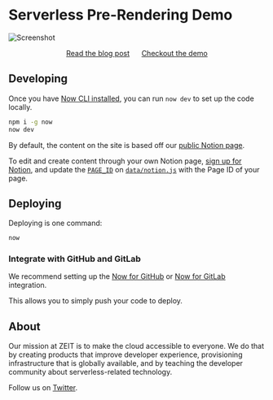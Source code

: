 # Serverless Pre-Rendering Demo

![Screenshot](https://assets.zeit.co/image/upload/v1556881767/front/blog/serverless-prerendering/screenshot.png)

<div align="center">
<a href="https://zeit.co/blog/serverless-pre-rendering">Read the blog post</a>
<span>&nbsp;&nbsp;&nbsp;&nbsp;</span>
<a href="https://notion-landing-page.jcblw.now.sh/">Checkout the demo</a>
</div>

## Developing

Once you have [Now CLI installed](https://zeit.co/download), you can run `now dev` to set up the code locally.

```bash
npm i -g now
now dev
```

By default, the content on the site is based off our [public Notion page](https://www.notion.so/Falling-in-love-with-the-things-I-have-instead-of-the-things-I-don-t-639148f049aa4d1ba233cf5a7d4e5986).

To edit and create content through your own Notion page, [sign up for Notion](https://www.notion.so/signup), and update the [`PAGE_ID`](https://github.com/jcblw/notion-landing-page/blob/master/data/notion.js#L3) on [`data/notion.js`](https://github.com/jcblw/notion-landing-page/blob/master/data/notion.js) with the Page ID of your page.

## Deploying

Deploying is one command:

```bash
now
```

### Integrate with GitHub and GitLab

We recommend setting up the [Now for GitHub](https://zeit.co/github) or [Now for GitLab](https://zeit.co/github) integration.

This allows you to simply push your code to deploy.

## About

Our mission at ZEIT is to make the cloud accessible to everyone. We do that by creating products that improve developer experience, provisioning infrastructure that is globally available, and by teaching the developer community about serverless-related technology.

Follow us on [Twitter](https://twitter.com/zeithq).
